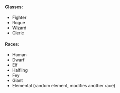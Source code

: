 #### **Classes:**

- Fighter
- Rogue
- Wizard
- Cleric

#### **Races:**

- Human
- Dwarf
- Elf
- Halfling
- Fey
- Giant
- Elemental (random element, modifies another race)